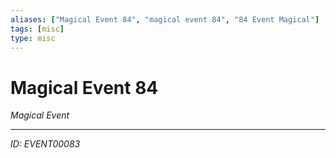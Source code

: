```yaml
---
aliases: ["Magical Event 84", "magical event 84", "84 Event Magical"]
tags: [misc]
type: misc
---
```


# Magical Event 84

*Magical Event*

---
*ID: EVENT00083*